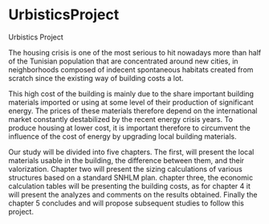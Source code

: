 # UrbisticsProject
Urbistics Project


The housing crisis is one of the most serious to hit nowadays more than half of the Tunisian population that are concentrated around new cities, in neighborhoods composed of indecent spontaneous habitats created from scratch since the existing way of building costs a lot.

This high cost of the building is mainly due to the share important building materials imported or using at some level of their production of significant energy. The prices of these materials therefore depend on the international market constantly destabilized by the recent energy crisis years. To produce housing at lower cost, it is important therefore to circumvent the influence of the cost of energy by upgrading local building materials.

Our study will be divided into five chapters. The first, will present the local materials usable in the building, the difference between them, and their valorization. Chapter two will present the sizing calculations of various structures based on a standard SNHLM plan. chapter three, the economic calculation tables will be presenting the building costs, as for chapter 4 it will present the analyzes and comments on the results obtained. Finally the chapter 5 concludes and will propose subsequent studies to follow this project.
